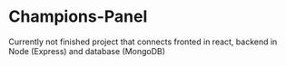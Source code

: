 # Champions-Panel
Currently not finished project that connects fronted in react, backend in Node (Express) and database (MongoDB)
